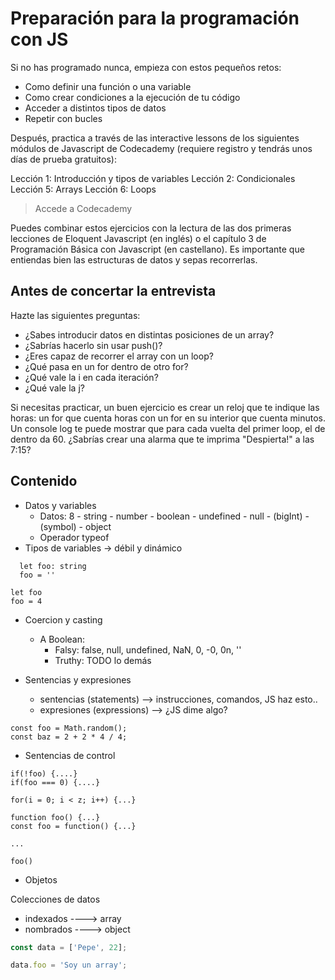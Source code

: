 # Preparación para la programación con JS

Si no has programado nunca, empieza con estos pequeños retos:

- Como definir una función o una variable
- Como crear condiciones a la ejecución de tu código
- Acceder a distintos tipos de datos
- Repetir con bucles

Después, practica a través de las interactive lessons de los siguientes módulos de Javascript de Codecademy (requiere registro y tendrás unos días de prueba gratuitos):

Lección 1: Introducción y tipos de variables
Lección 2: Condicionales  
Lección 5: Arrays
Lección 6: Loops

> Accede a Codecademy

Puedes combinar estos ejercicios con la lectura de las dos primeras lecciones de Eloquent Javascript (en inglés) o el capítulo 3 de Programación Básica con Javascript (en castellano).
Es importante que entiendas bien las estructuras de datos y sepas recorrerlas.

## Antes de concertar la entrevista

Hazte las siguientes preguntas:

- ¿Sabes introducir datos en distintas posiciones de un array?
- ¿Sabrías hacerlo sin usar push()?
- ¿Eres capaz de recorrer el array con un loop?
- ¿Qué pasa en un for dentro de otro for?
- ¿Qué vale la i en cada iteración?
- ¿Qué vale la j?

Si necesitas practicar, un buen ejercicio es crear un reloj que te indique las horas: un for que cuenta horas con un for en su interior que cuenta minutos. Un console log te puede mostrar que para cada vuelta del primer loop, el de dentro da 60. ¿Sabrías crear una alarma que te imprima "Despierta!" a las 7:15?

## Contenido

- Datos y variables
  - Datos: 8 - string - number - boolean - undefined - null - (bigInt) - (symbol) - object
  - Operador typeof
- Tipos de variables -> débil y dinámico

```TS
  let foo: string
  foo = ''
```

```JS
let foo
foo = 4
```

- Coercion y casting

  - A Boolean:
    - Falsy: false, null, undefined, NaN, 0, -0, 0n, ''
    - Truthy: TODO lo demás

- Sentencias y expresiones
  - sentencias (statements) --> instrucciones, comandos, JS haz esto..
  - expresiones (expressions) --> ¿JS dime algo?

```JS
const foo = Math.random();
const baz = 2 + 2 * 4 / 4;
```

- Sentencias de control

```JS
if(!foo) {....}
if(foo === 0) {....}
```

```JS
for(i = 0; i < z; i++) {...}
```

```JS
function foo() {...}
const foo = function() {...}

...

foo()

```

- Objetos

Colecciones de datos

- indexados ----> array
- nombrados ----> object

```js
const data = ['Pepe', 22];

data.foo = 'Soy un array';
```
